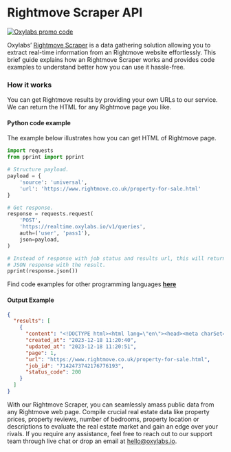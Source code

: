 # Rightmove Scraper API

[![Oxylabs promo code](https://user-images.githubusercontent.com/129506779/250792357-8289e25e-9c36-4dc0-a5e2-2706db797bb5.png)](https://oxylabs.go2cloud.org/aff_c?offer_id=7&aff_id=877&url_id=112)

Oxylabs’ [Rightmove Scraper](https://oxylabs.io/products/scraper-api/web/rightmove?utm_source=github&utm_medium=repositories&utm_campaign=product) is a data gathering solution allowing you to extract real-time information from an Rightmove website effortlessly. This brief guide explains how an Rightmove Scraper works and provides code examples to understand better how you can use it hassle-free.

### How it works

You can get Rightmove results by providing your own URLs to our service. We can return the HTML for any Rightmove page you like.

#### Python code example

The example below illustrates how you can get HTML of Rightmove page.

```python
import requests
from pprint import pprint

# Structure payload.
payload = {
    'source': 'universal',
    'url': 'https://www.rightmove.co.uk/property-for-sale.html'
}

# Get response.
response = requests.request(
    'POST',
    'https://realtime.oxylabs.io/v1/queries',
    auth=('user', 'pass1'),
    json=payload,
)

# Instead of response with job status and results url, this will return the
# JSON response with the result.
pprint(response.json())
```
Find code examples for other programming languages [**here**](https://github.com/oxylabs/rightmove-scraper/tree/main/code%20examples)

#### Output Example
```json
{
  "results": [
    {
      "content": "<!DOCTYPE html><html lang=\"en\"><head><meta charSet=\"utf-8\"/><meta name=\"viewport\" content=\"width=dev ... </html>",
      "created_at": "2023-12-18 11:20:40",
      "updated_at": "2023-12-18 11:20:51",
      "page": 1,
      "url": "https://www.rightmove.co.uk/property-for-sale.html",
      "job_id": "7142473742176776193",
      "status_code": 200
    }
  ]
}
```
With our Rightmove Scraper, you can seamlessly amass public data from any Rightmove web page. Compile crucial real estate data like property prices, property reviews, number of bedrooms, property location or descriptions to evaluate the real estate market and gain an edge over your rivals. If you require any assistance, feel free to reach out to our support team through live chat or drop an email at hello@oxylabs.io.